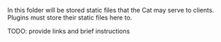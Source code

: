 In this folder will be stored static files that the Cat may serve to clients.
Plugins must store their static files here to.

TODO: provide links and brief instructions